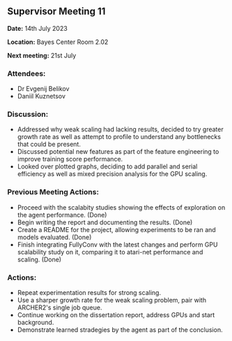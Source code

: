 ## Supervisor Meeting 11
**Date:** 14th July 2023

**Location:** Bayes Center Room 2.02

**Next meeting:** 21st July 

### Attendees:
* Dr Evgenij Belikov
* Daniil Kuznetsov

### Discussion:
* Addressed why weak scaling had lacking results, decided to try greater growth rate as well as attempt to profile to understand any bottlenecks that could be present.
* Discussed potential new features as part of the feature engineering to improve training score performance.
* Looked over plotted graphs, deciding to add parallel and serial efficiency as well as mixed precision analysis for the GPU scaling.

### Previous Meeting Actions:
* Proceed with the scalabity studies showing the effects of exploration on the agent performance. (Done)
* Begin writing the report and documenting the results. (Done)
* Create a README for the project, allowing experiments to be ran and models evaluated. (Done)
* Finish integrating FullyConv with the latest changes and perform GPU scalability study on it, comparing it to atari-net performance and scaling. (Done)

### Actions:
* Repeat experimentation results for strong scaling.
* Use a sharper growth rate for the weak scaling problem, pair with ARCHER2's single job queue.
* Continue working on the dissertation report, address GPUs and start background.
* Demonstrate learned stradegies by the agent as part of the conclusion.
